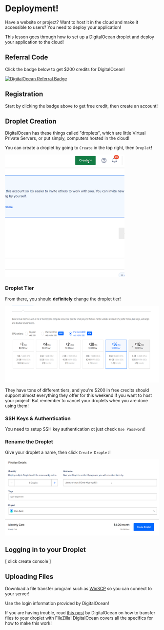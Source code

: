 # Deployment!

Have a website or project? Want to host it in the cloud and make it accessible to users? You need to deploy your application!

This lesson goes through how to set up a DigitalOcean droplet and deploy your application to the cloud!

## Referral Code

Click the badge below to get $200 credits for DigitalOcean!

[![DigitalOcean Referral Badge](https://web-platforms.sfo2.digitaloceanspaces.com/WWW/Badge%203.svg)](https://www.digitalocean.com/?refcode=100bab0e5e4e&utm_campaign=Referral_Invite&utm_medium=Referral_Program&utm_source=badge)

## Registration

Start by clicking the badge above to get free credit, then create an account!

## Droplet Creation

DigitalOcean has these things called "droplets", which are little Virtual Private Servers, or put simply, computers hosted in the cloud!

You can create a droplet by going to `Create` in the top right, then `Droplet`!

<img src="./media/create_droplet.gif" height="400">

### Droplet Tier

From there, you should **definitely** change the droplet tier!

<img src="./media/change_tier.gif" height="250">

They have tons of different tiers, and you're $200 in free credits should support almost everything they offer for this weekend if you want to host your project! But remember to cancel your droplets when you are done using them!

### SSH Keys & Authentication

You need to setup SSH key authentication ot just check `Use Password`!

### Rename the Droplet

Give your droplet a name, then click `Create Droplet`!

<img src="./media/rename.gif" height="250">

## Logging in to your Droplet

[ click create console ]

## Uploading Files

Download a file transfer program such as [WinSCP](https://winscp.net/eng/index.php) so you can connect to your server!

Use the login information provided by DigitalOcean!

If you are having trouble, read [this post](https://docs.digitalocean.com/products/droplets/how-to/transfer-files/) by DigitalOcean on how to transfer files to your droplet with FileZilla! DigitalOcean covers all the specifics for how to make this work!


